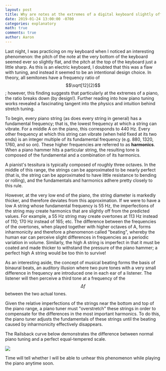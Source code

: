 ```yaml
---
layout: post
title: Why are notes at the extremes of a digital keyboard slightly off-tune?
date: 2019-01-24 13:00:00 -0700
categories: explanatory
math: true
comments: true
author: Aaron
---
```



Last night, I was practicing on my keyboard when I noticed an interesting phenomenon: the pitch of the note at the very bottom of the keyboard seemed ever so slightly flat, and the pitch at the top of the keyboard just a little sharp. As this is an electric keyboard, I doubted that this was a flaw with tuning, and instead it seemed to be an intentional design choice. In theory, all semitones have a frequency ratio of $$\sqrt[12]{2}$$; however, this finding suggests that particularly at the extremes of a piano, the ratio breaks down (by design!). Further reading into how piano tuning works revealed a fascinating tangent into the physics and intuition behind stretch tuning.  

To begin, every piano string (as does every string in general) has a fundamental frequency; that is, the lowest frequency at which a string can vibrate. For a middle A on the piano, this corresponds to 440 Hz. Every other frequency at which this string can vibrate (when held fixed at its two ends) is an integer multiple of its fundamental frequency (e.g. 880, 1320, 1760, and so on). These higher frequencies are referred to as **harmonics**. When a piano hammer hits a particular string, the resulting tone is composed of the fundamental and a combination of its harmonics.  

A pianist's tessitura is typically composed of roughly three octaves. In the middle of this range, the strings can be approximated to be nearly perfect (that is, the string can be approximated to have little resistance to bending or rolling), and the fundamentals and harmonics adhere pretty closely to this rule.  

However, at the very low end of the piano, the string diameter is markedly thicker, and therefore deviates from this approximation. If we were to have a low A string whose fundamental frequency is 55 Hz, the imperfections of the string may create harmonics that are slightly off from the predicted values. For example, a 55 Hz string may create overtones at 113 Hz instead of 110; 170 Hz instead of 165; etc. The difference between the frequencies of the overtones, when played together with higher octaves of A, forms inharmonicity and therefore a phenomenon called "beating", whereby the human ear can perceive slight differences in frequencies as a periodic variation in volume. Similarly, the high A string is imperfect in that it must be coated and made thicker to withstand the pressure of the piano hammer; a perfect high A string would be too thin to survive!  

As an interesting aside, the concept of musical beating forms the basis of binaural beats, an auditory illusion where two pure tones with a very small difference in frequency are introduced one in each ear of a listener. The listener will then perceive a third tone at a frequency of the $$\Delta f$$ between the two actual tones.  

Given the relative imperfections of the strings near the bottom and top of the piano range, a piano tuner must "overstretch" these strings in order to compensate for the differences in the most important harmonics. To do this, the piano tuner adjusts the fundamentals of these strings until the beating caused by inharmonicity effectively disappears.  

The Railsback curve below demonstrates the difference between normal piano tuning and a perfect equal-tempered scale.  

![](https://upload.wikimedia.org/wikipedia/commons/a/ae/Railsback2.png)  

Time will tell whether I will be able to unhear this phenomenon while playing the piano anytime soon.